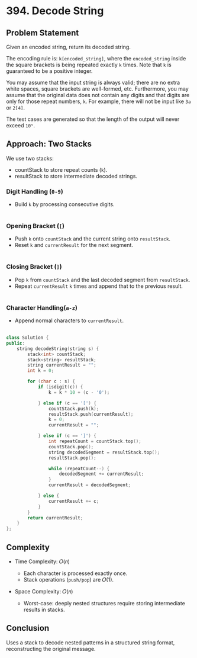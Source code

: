 # 394. Decode String

## Problem Statement
Given an encoded string, return its decoded string.

The encoding rule is: `k[encoded_string]`, where the `encoded_string` inside the square brackets is being repeated exactly `k` times. Note that `k` is guaranteed to be a positive integer.

You may assume that the input string is always valid; there are no extra white spaces, square brackets are well-formed, etc. Furthermore, you may assume that the original data does not contain any digits and that digits are only for those repeat numbers, `k`. For example, there will not be input like `3a` or `2[4]`.

The test cases are generated so that the length of the output will never exceed `10⁵`.

## Approach:  Two Stacks

We use two stacks:
- countStack to store repeat counts (`k`).
- resultStack to store intermediate decoded strings.

### Digit Handling (`0-9`)
- Build `k` by processing consecutive digits.<br><br>

### Opening Bracket (`[`)
- Push `k` onto `countStack` and the current string onto `resultStack`. 
- Reset `k` and `currentResult` for the next segment.<br><br>

### Closing Bracket (`]`)
- Pop `k` from `countStack` and the last decoded segment from `resultStack`. 
- Repeat `currentResult` `k` times and append that to the previous result.<br><br>

### Character Handling(`a-z`)
- Append normal characters to `currentResult`.<br><br>

```cpp
class Solution {
public:
    string decodeString(string s) {
        stack<int> countStack;
        stack<string> resultStack;
        string currentResult = "";
        int k = 0;

        for (char c : s) {
            if (isdigit(c)) {
                k = k * 10 + (c - '0');

            } else if (c == '[') {
                countStack.push(k);
                resultStack.push(currentResult);
                k = 0;
                currentResult = "";

            } else if (c == ']') {
                int repeatCount = countStack.top();
                countStack.pop();
                string decodedSegment = resultStack.top();
                resultStack.pop();

                while (repeatCount--) {
                    decodedSegment += currentResult;
                }
                currentResult = decodedSegment;

            } else {
                currentResult += c;
            }
        }
        return currentResult;
    }
};
```

## Complexity
- Time Complexity: 𝑂(𝑛) 
    - Each character is processed exactly once. 
    - Stack operations (`push/pop`) are 𝑂(1).

- Space Complexity: 𝑂(𝑛) 
    - Worst-case: deeply nested structures require storing intermediate results in stacks.

## Conclusion
Uses a stack to decode nested patterns in a structured string format, reconstructing the original message.